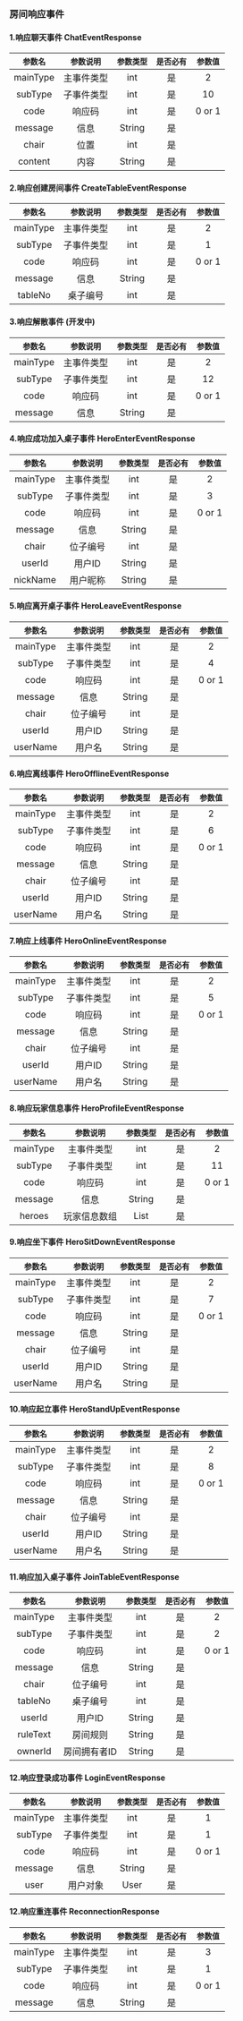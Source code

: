 ### 房间响应事件
#### 1.响应聊天事件 ChatEventResponse
|`参数名`|`参数说明`|`参数类型`|`是否必有`|`参数值`
|:---:|:---:|:---:|:---:|:---:|
|mainType|主事件类型|int|是|2
|subType|子事件类型|int|是|10
|code|响应码|int|是| 0 or 1
|message|信息|String|是|
|chair|位置|int|是|
|content|内容|String|是|


#### 2.响应创建房间事件 CreateTableEventResponse
|`参数名`|`参数说明`|`参数类型`|`是否必有`|`参数值`
|:---:|:---:|:---:|:---:|:---:|
|mainType|主事件类型|int|是|2
|subType|子事件类型|int|是|1
|code|响应码|int|是| 0 or 1
|message|信息|String|是|
|tableNo|桌子编号|int|是|

#### 3.响应解散事件 (开发中) 
|`参数名`|`参数说明`|`参数类型`|`是否必有`|`参数值`
|:---:|:---:|:---:|:---:|:---:|
|mainType|主事件类型|int|是|2
|subType|子事件类型|int|是|12
|code|响应码|int|是| 0 or 1
|message|信息|String|是|

#### 4.响应成功加入桌子事件  HeroEnterEventResponse
|`参数名`|`参数说明`|`参数类型`|`是否必有`|`参数值`
|:---:|:---:|:---:|:---:|:---:|
|mainType|主事件类型|int|是|2
|subType|子事件类型|int|是|3
|code|响应码|int|是| 0 or 1
|message|信息|String|是|
|chair|位子编号|int|是|
|userId|用户ID|String|是|
|nickName|用户昵称|String|是|

#### 5.响应离开桌子事件  HeroLeaveEventResponse
|`参数名`|`参数说明`|`参数类型`|`是否必有`|`参数值`
|:---:|:---:|:---:|:---:|:---:|
|mainType|主事件类型|int|是|2
|subType|子事件类型|int|是|4
|code|响应码|int|是| 0 or 1
|message|信息|String|是|
|chair|位子编号|int|是|
|userId|用户ID|String|是|
|userName|用户名|String|是|

#### 6.响应离线事件  HeroOfflineEventResponse
|`参数名`|`参数说明`|`参数类型`|`是否必有`|`参数值`
|:---:|:---:|:---:|:---:|:---:|
|mainType|主事件类型|int|是|2
|subType|子事件类型|int|是|6
|code|响应码|int|是| 0 or 1
|message|信息|String|是|
|chair|位子编号|int|是|
|userId|用户ID|String|是|
|userName|用户名|String|是|

#### 7.响应上线事件  HeroOnlineEventResponse
|`参数名`|`参数说明`|`参数类型`|`是否必有`|`参数值`
|:---:|:---:|:---:|:---:|:---:|
|mainType|主事件类型|int|是|2
|subType|子事件类型|int|是|5
|code|响应码|int|是| 0 or 1
|message|信息|String|是|
|chair|位子编号|int|是|
|userId|用户ID|String|是|
|userName|用户名|String|是|

#### 8.响应玩家信息事件  HeroProfileEventResponse
|`参数名`|`参数说明`|`参数类型`|`是否必有`|`参数值`
|:---:|:---:|:---:|:---:|:---:|
|mainType|主事件类型|int|是|2
|subType|子事件类型|int|是|11
|code|响应码|int|是| 0 or 1
|message|信息|String|是|
|heroes|玩家信息数组|List|是|

#### 9.响应坐下事件 HeroSitDownEventResponse
|`参数名`|`参数说明`|`参数类型`|`是否必有`|`参数值`
|:---:|:---:|:---:|:---:|:---:|
|mainType|主事件类型|int|是|2
|subType|子事件类型|int|是|7
|code|响应码|int|是| 0 or 1
|message|信息|String|是|
|chair|位子编号|int|是|
|userId|用户ID|String|是|
|userName|用户名|String|是|

#### 10.响应起立事件 HeroStandUpEventResponse
|`参数名`|`参数说明`|`参数类型`|`是否必有`|`参数值`
|:---:|:---:|:---:|:---:|:---:|
|mainType|主事件类型|int|是|2
|subType|子事件类型|int|是|8
|code|响应码|int|是| 0 or 1
|message|信息|String|是|
|chair|位子编号|int|是|
|userId|用户ID|String|是|
|userName|用户名|String|是|

#### 11.响应加入桌子事件 JoinTableEventResponse
|`参数名`|`参数说明`|`参数类型`|`是否必有`|`参数值`
|:---:|:---:|:---:|:---:|:---:|
|mainType|主事件类型|int|是|2
|subType|子事件类型|int|是|2
|code|响应码|int|是| 0 or 1
|message|信息|String|是|
|chair|位子编号|int|是|
|tableNo|桌子编号|int|是|
|userId|用户ID|String|是|
|ruleText|房间规则|String|是|
|ownerId|房间拥有者ID|String|是|

#### 12.响应登录成功事件 LoginEventResponse
|`参数名`|`参数说明`|`参数类型`|`是否必有`|`参数值`
|:---:|:---:|:---:|:---:|:---:|
|mainType|主事件类型|int|是|1
|subType|子事件类型|int|是|1
|code|响应码|int|是| 0 or 1
|message|信息|String|是|
|user|用户对象|User|是|

#### 12.响应重连事件 ReconnectionResponse
|`参数名`|`参数说明`|`参数类型`|`是否必有`|`参数值`
|:---:|:---:|:---:|:---:|:---:|
|mainType|主事件类型|int|是|3
|subType|子事件类型|int|是|1
|code|响应码|int|是| 0 or 1
|message|信息|String|是|

